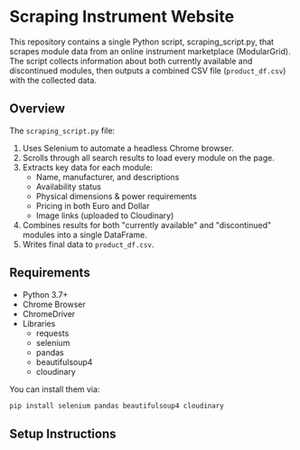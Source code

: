 # Scraping Instrument Website

This repository contains a single Python script, scraping_script.py, that scrapes module data from an online instrument marketplace (ModularGrid). The script collects information about both currently available and discontinued modules, then outputs a combined CSV file (`product_df.csv`) with the collected data.

## Overview

The `scraping_script.py` file:

1. Uses Selenium to automate a headless Chrome browser.
2. Scrolls through all search results to load every module on the page.
3. Extracts key data for each module:
   - Name, manufacturer, and descriptions
   - Availability status
   - Physical dimensions & power requirements
   - Pricing in both Euro and Dollar
   - Image links (uploaded to Cloudinary)
4. Combines results for both "currently available" and "discontinued" modules into a single DataFrame.
5. Writes final data to `product_df.csv`. 

## Requirements

- Python 3.7+
- Chrome Browser
- ChromeDriver
- Libraries
   - requests
   - selenium
   - pandas
   - beautifulsoup4
   - cloudinary

You can install them via:

```bash
pip install selenium pandas beautifulsoup4 cloudinary
```

## Setup Instructions












